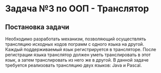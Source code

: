# Задача №3 по ООП - Транслятор

## Постановка задачи
Необходимо разработать механизм, позволяющий осуществлять трансляцию исходных кодов пограмм с одного языка на другой. 
Каждый поддерживаемый язык регистрируется в трансляторе. После регистрации языка транслятор должен уметь транслировать в этот язык, а затем транслировать из него же в другой. 
В данной задаче требуется реализовать трансляцию двух языков: Java и Pascal.
